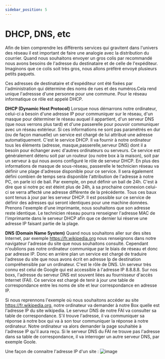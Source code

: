 ```yaml
---
sidebar_position: 5
---
```


# DHCP, DNS, etc

Afin de bien comprendre les différents services qui gravitent dans l'univers des réseau il est important de faire une analogie avec la distribution du courrier.
Quand nous souhaitons envoyer un gros colis par recommandé nous avons besoins de l'adresse du destinataire et de celle de l'expéditeur. Imaginons que ce colis soit très gros, nous allons préféré envoyé plusieurs petits paquets.

Ces adresses de destinataire et d'expéditeur ont été fixées par l'administration qui détermine des noms de rues et des numéros.Cela rend unique l'adressse d'une personne pour une commune. Pour le réseau informatique ce rôle est appelé DHCP.

**DHCP (Dynamic Host Protocol)**
Lorsque nous démarrons notre ordinateur, celui-ci a besoin d'une adresse IP pour communiquer sur le réseau, d'un masque pour déterminer le réseau auquel il appartient, d'un serveur DNS (que nous verrons plus tard) et d'une passerelle pour pouvoir communiquer avec un réseau extérieur. Si ces informations ne sont pas paramétrés en dur (ou de façon manuelle) un service est chargé de lui attribué une adresse automatiquement. C'est le service DHCP. Il va fournir à notre ordinateur tous les éléments (adresse, masque,passerelle,serveur DNS) dont il a besoin pour échanger avec d'autres ordinateurs ou serveurs.
Ce service est généralement détenu soit par un routeur (ou notre box à la maison), soit par un serveur à qui nous avons configuré le rôle de serveur DHCP.
En plus des informations de masque de sous-réseau, passerelle le technicien réseau va définir une plage d'adresse disponible pour ce service.
Il sera également défini combien de temps sera disponible l'attribution de l'adresse à notre PC, on parle ici de bail. Par exemple, on peut définir un bail de 24h. C'est à dire que si notre pc est éteint plus de 24h, à sa prochaine connexion celui-ci se verra affecté une adresse différente de la précédente.
Tous ces baux sont tenus à jour par les serveur DHCP.
Il est possible sur ce service de définir des adresses qui seront identiques pour une machine données. Prenons l'exemple d'une imprimante, nous souhaitons que son adresse reste identique. Le technicien réseau pourra renseigner l'adresse MAC de l'imprimante dans le serveur DHCP afin que ce dernier lui réserve une adresse IP faisant partie de la plage.

**DNS (Domain Name System)**
Quand nous souhaitons aller sur des sites Internet, par exemple https://fr.wikipedia.org nous renseignons dans notre  navigateur l'adresse du site que nous souhaitons consulté.
Cependant n'oublions pas notre ordinateur communique par le biais de réseau et donc par adresse IP.
Donc en arrière plan un service est chargé de traduire l'adresse du site que nous avons écrit en adresse Ip de destination compréhensible par un ordinateur.
C'est le rôle de DNS. Un serveur très connu est celui de Google qui est accessible à l'adresse IP 8.8.8.8. Sur nos boxs, l'adresse du serveur DNS est souvent liées au fournisseur d'accès Internet (FAI).
Ce service est chargé de tenir à jour une table de correspondance entre les noms de site et leur correspondance en adresse IP.

Si nous reprennons l'exemple où nous souhaitons accéder au site https://fr.wikipedia.org, notre ordinateur va demander à notre Box quelle est l'adresse IP du site wikipedia.
Le serveur DNS de notre FAI va consulter sa table de correspondance. S'il trouve l'adresse, il va communiquer sa réponse à notre box  qui va à son tour communiquer la réponse à notre ordinateur. Notre ordinateur va alors demander la page souhaitée à l'adresse IP qu'il aura reçu.
Si le serveur DNS du FAI ne trouve pas l'adresse dans sa table de correspondance, il va interroger un autre serveur DNS, par exemple Goole.

Une façon de connaitre l'adresse IP d'un site :
![image](https://user-images.githubusercontent.com/24554069/141237779-0dfe45ec-5276-4bb0-bd89-cdbc1ef9fa2f.png)



